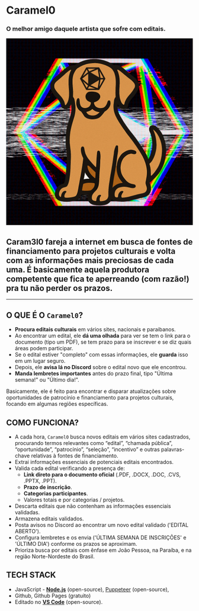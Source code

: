 # Caramel0
### O melhor amigo daquele artista que sofre com editais.
![Caramel0V1](/assets/caramelov1.png)
## Caram3l0 fareja a internet em busca de fontes de financiamento para projetos culturais e volta com as informações mais preciosas de cada uma. É basicamente aquela produtora competente que fica te aperreando (com razão!) pra tu não perder os prazos.

- - -
## **O QUE É O** `Caramel0`**?**

- **Procura editais culturais** em vários sites, nacionais e paraibanos.
- Ao encontrar um edital, ele **dá uma olhada** para ver se tem o link para o documento (tipo um PDF), se tem prazo para se inscrever e se diz quais áreas podem participar.
- Se o edital estiver "completo" com essas informações, ele **guarda** isso em um lugar seguro.
- Depois, ele **avisa lá no Discord** sobre o edital novo que ele encontrou.
- **Manda lembretes importantes** antes do prazo final, tipo "Última semana!" ou "Último dia!".

Basicamente, ele é feito para encontrar e disparar atualizações sobre oportunidades de patrocínio e financiamento para projetos culturais, focando em algumas regiões específicas.

## COMO FUNCIONA?

- A cada hora, `Caramel0` busca novos editais em vários sites cadastrados, procurando termos relevantes como “edital”, “chamada pública”, “oportunidade”, “patrocínio”, “seleção”, “incentivo” e outras palavras-chave relativas à fontes de financiamento.
- Extrai informações essenciais de potenciais editais encontrados.
- Valida cada edital verificando a presença de:
    - **Link direto para o documento oficial** (.PDF, .DOCX, .DOC, .CVS, .PPTX, .PPT).
    - **Prazo de inscrição**.
    - **Categorias participantes**.
    - Valores totais e por categorias / projetos.
- Descarta editais que não contenham as informações essenciais validadas.
- Armazena editais validados.
- Posta avisos no Discord ao encontrar um novo edital validado ('EDITAL ABERTO').
- Configura lembretes e os envia ('ÚLTIMA SEMANA DE INSCRIÇÕES' e 'ÚLTIMO DIA') conforme os prazos se aproximam.
- Prioriza busca por editais com ênfase em João Pessoa, na Paraíba, e na região Norte-Nordeste do Brasil.

## TECH STACK

- JavaScript - [**Node.js**](https://nodejs.org/pt) (open-source), [Puppeteer](https://pptr.dev/) (open-source), 
- Github, Github Pages (gratuito)
- Editado no [**VS Code**](https://code.visualstudio.com/) (open-source).
